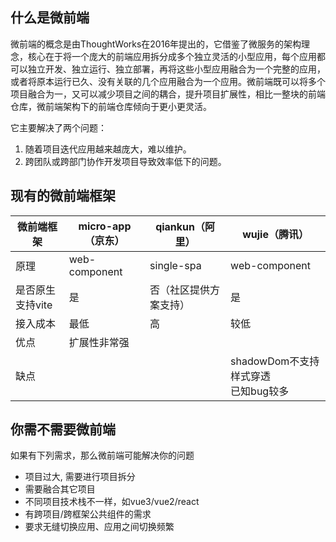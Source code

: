 ## 什么是微前端

微前端的概念是由ThoughtWorks在2016年提出的，它借鉴了微服务的架构理念，核心在于将一个庞大的前端应用拆分成多个独立灵活的小型应用，每个应用都可以独立开发、独立运行、独立部署，再将这些小型应用融合为一个完整的应用，或者将原本运行已久、没有关联的几个应用融合为一个应用。微前端既可以将多个项目融合为一，又可以减少项目之间的耦合，提升项目扩展性，相比一整块的前端仓库，微前端架构下的前端仓库倾向于更小更灵活。

它主要解决了两个问题：

1. 随着项目迭代应用越来越庞大，难以维护。
2. 跨团队或跨部门协作开发项目导致效率低下的问题。

## 现有的微前端框架


| 微前端框架       | micro-app（京东） | qiankun（阿里）        | wujie（腾讯）                            |
| ---------------- | ----------------- | ---------------------- | ---------------------------------------- |
| 原理             | web-component     | single-spa             | web-component                            |
| 是否原生支持vite | 是                | 否（社区提供方案支持） | 是                                       |
| 接入成本         | 最低              | 高                     | 较低                                     |
| 优点             | 扩展性非常强      |                        |                                          |
| 缺点             |                   |                        | shadowDom不支持样式穿透<br />已知bug较多 |


## 你需不需要微前端

如果有下列需求，那么微前端可能解决你的问题
- 项目过大, 需要进行项目拆分
- 需要融合其它项目
- 不同项目技术栈不一样，如vue3/vue2/react
- 有跨项目/跨框架公共组件的需求
- 要求无缝切换应用、应用之间切换频繁